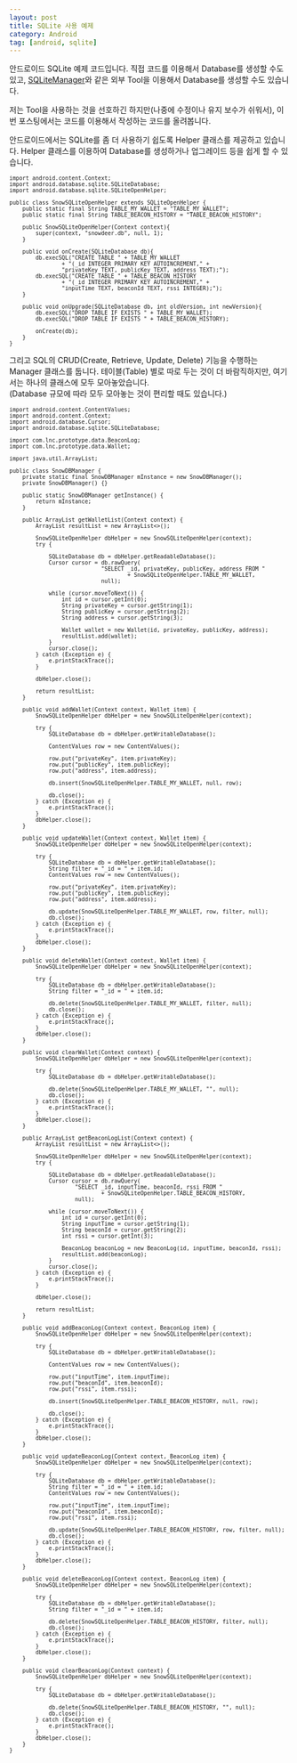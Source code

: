 ```yaml
---
layout: post
title: SQLite 사용 예제
category: Android
tag: [android, sqlite]
---
```


안드로이드 SQLite 예제 코드입니다.
직접 코드를 이용해서 Database를 생성할 수도 있고,
[SQLiteManager](https://addons.mozilla.org/ko/firefox/addon/sqlite-manager/)와 같은 외부 Tool을 이용해서 Database를 생성할 수도 있습니다.

저는 Tool을 사용하는 것을 선호하긴 하지만(나중에 수정이나 유지 보수가 쉬워서),
이번 포스팅에서는 코드를 이용해서 작성하는 코드를 올려봅니다.

안드로이드에서는 SQLite를 좀 더 사용하기 쉽도록 Helper 클래스를
제공하고 있습니다. Helper 클래스를 이용하여 Database를 생성하거나
업그레이드 등을 쉽게 할 수 있습니다.

<pre class="prettyprint" style="font-size:0.7em;">
import android.content.Context;
import android.database.sqlite.SQLiteDatabase;
import android.database.sqlite.SQLiteOpenHelper;

public class SnowSQLiteOpenHelper extends SQLiteOpenHelper {
    public static final String TABLE_MY_WALLET = "TABLE_MY_WALLET";
    public static final String TABLE_BEACON_HISTORY = "TABLE_BEACON_HISTORY";

    public SnowSQLiteOpenHelper(Context context){
        super(context, "snowdeer.db", null, 1);
    }

    public void onCreate(SQLiteDatabase db){
        db.execSQL("CREATE TABLE " + TABLE_MY_WALLET
                + "(_id INTEGER PRIMARY KEY AUTOINCREMENT," +
                "privateKey TEXT, publicKey TEXT, address TEXT);");
        db.execSQL("CREATE TABLE " + TABLE_BEACON_HISTORY
                + "(_id INTEGER PRIMARY KEY AUTOINCREMENT," +
                "inputTime TEXT, beaconId TEXT, rssi INTEGER);");
    }

    public void onUpgrade(SQLiteDatabase db, int oldVersion, int newVersion){
        db.execSQL("DROP TABLE IF EXISTS " + TABLE_MY_WALLET);
        db.execSQL("DROP TABLE IF EXISTS " + TABLE_BEACON_HISTORY);

        onCreate(db);
    }
}
</pre>

그리고 SQL의 CRUD(Create, Retrieve, Update, Delete) 기능을 수행하는
Manager 클래스를 둡니다. 테이블(Table) 별로 따로 두는 것이 더 바람직하지만,
여기서는 하나의 클래스에 모두 모아놓았습니다.  
(Database 규모에 따라 모두 모아놓는 것이 편리할 때도 있습니다.)

<pre class="prettyprint" style="font-size:0.7em;">
import android.content.ContentValues;
import android.content.Context;
import android.database.Cursor;
import android.database.sqlite.SQLiteDatabase;

import com.lnc.prototype.data.BeaconLog;
import com.lnc.prototype.data.Wallet;

import java.util.ArrayList;

public class SnowDBManager {
    private static final SnowDBManager mInstance = new SnowDBManager();
    private SnowDBManager() {}

    public static SnowDBManager getInstance() {
        return mInstance;
    }

    public ArrayList<Wallet> getWalletList(Context context) {
        ArrayList<Wallet> resultList = new ArrayList<>();

        SnowSQLiteOpenHelper dbHelper = new SnowSQLiteOpenHelper(context);
        try {

            SQLiteDatabase db = dbHelper.getReadableDatabase();
            Cursor cursor = db.rawQuery(
                            "SELECT _id, privateKey, publicKey, address FROM "
                                    + SnowSQLiteOpenHelper.TABLE_MY_WALLET,
                            null);

            while (cursor.moveToNext()) {
                int id = cursor.getInt(0);
                String privateKey = cursor.getString(1);
                String publicKey = cursor.getString(2);
                String address = cursor.getString(3);

                Wallet wallet = new Wallet(id, privateKey, publicKey, address);
                resultList.add(wallet);
            }
            cursor.close();
        } catch (Exception e) {
            e.printStackTrace();
        }

        dbHelper.close();

        return resultList;
    }

    public void addWallet(Context context, Wallet item) {
        SnowSQLiteOpenHelper dbHelper = new SnowSQLiteOpenHelper(context);

        try {
            SQLiteDatabase db = dbHelper.getWritableDatabase();

            ContentValues row = new ContentValues();

            row.put("privateKey", item.privateKey);
            row.put("publicKey", item.publicKey);
            row.put("address", item.address);

            db.insert(SnowSQLiteOpenHelper.TABLE_MY_WALLET, null, row);

            db.close();
        } catch (Exception e) {
            e.printStackTrace();
        }
        dbHelper.close();
    }

    public void updateWallet(Context context, Wallet item) {
        SnowSQLiteOpenHelper dbHelper = new SnowSQLiteOpenHelper(context);

        try {
            SQLiteDatabase db = dbHelper.getWritableDatabase();
            String filter = "_id = " + item.id;
            ContentValues row = new ContentValues();

            row.put("privateKey", item.privateKey);
            row.put("publicKey", item.publicKey);
            row.put("address", item.address);

            db.update(SnowSQLiteOpenHelper.TABLE_MY_WALLET, row, filter, null);
            db.close();
        } catch (Exception e) {
            e.printStackTrace();
        }
        dbHelper.close();
    }

    public void deleteWallet(Context context, Wallet item) {
        SnowSQLiteOpenHelper dbHelper = new SnowSQLiteOpenHelper(context);

        try {
            SQLiteDatabase db = dbHelper.getWritableDatabase();
            String filter = "_id = " + item.id;

            db.delete(SnowSQLiteOpenHelper.TABLE_MY_WALLET, filter, null);
            db.close();
        } catch (Exception e) {
            e.printStackTrace();
        }
        dbHelper.close();
    }

    public void clearWallet(Context context) {
        SnowSQLiteOpenHelper dbHelper = new SnowSQLiteOpenHelper(context);

        try {
            SQLiteDatabase db = dbHelper.getWritableDatabase();

            db.delete(SnowSQLiteOpenHelper.TABLE_MY_WALLET, "", null);
            db.close();
        } catch (Exception e) {
            e.printStackTrace();
        }
        dbHelper.close();
    }

    public ArrayList<BeaconLog> getBeaconLogList(Context context) {
        ArrayList<BeaconLog> resultList = new ArrayList<>();

        SnowSQLiteOpenHelper dbHelper = new SnowSQLiteOpenHelper(context);
        try {

            SQLiteDatabase db = dbHelper.getReadableDatabase();
            Cursor cursor = db.rawQuery(
                    "SELECT _id, inputTime, beaconId, rssi FROM "
                            + SnowSQLiteOpenHelper.TABLE_BEACON_HISTORY,
                    null);

            while (cursor.moveToNext()) {
                int id = cursor.getInt(0);
                String inputTime = cursor.getString(1);
                String beaconId = cursor.getString(2);
                int rssi = cursor.getInt(3);

                BeaconLog beaconLog = new BeaconLog(id, inputTime, beaconId, rssi);
                resultList.add(beaconLog);
            }
            cursor.close();
        } catch (Exception e) {
            e.printStackTrace();
        }

        dbHelper.close();

        return resultList;
    }

    public void addBeaconLog(Context context, BeaconLog item) {
        SnowSQLiteOpenHelper dbHelper = new SnowSQLiteOpenHelper(context);

        try {
            SQLiteDatabase db = dbHelper.getWritableDatabase();

            ContentValues row = new ContentValues();

            row.put("inputTime", item.inputTime);
            row.put("beaconId", item.beaconId);
            row.put("rssi", item.rssi);

            db.insert(SnowSQLiteOpenHelper.TABLE_BEACON_HISTORY, null, row);

            db.close();
        } catch (Exception e) {
            e.printStackTrace();
        }
        dbHelper.close();
    }

    public void updateBeaconLog(Context context, BeaconLog item) {
        SnowSQLiteOpenHelper dbHelper = new SnowSQLiteOpenHelper(context);

        try {
            SQLiteDatabase db = dbHelper.getWritableDatabase();
            String filter = "_id = " + item.id;
            ContentValues row = new ContentValues();

            row.put("inputTime", item.inputTime);
            row.put("beaconId", item.beaconId);
            row.put("rssi", item.rssi);

            db.update(SnowSQLiteOpenHelper.TABLE_BEACON_HISTORY, row, filter, null);
            db.close();
        } catch (Exception e) {
            e.printStackTrace();
        }
        dbHelper.close();
    }

    public void deleteBeaconLog(Context context, BeaconLog item) {
        SnowSQLiteOpenHelper dbHelper = new SnowSQLiteOpenHelper(context);

        try {
            SQLiteDatabase db = dbHelper.getWritableDatabase();
            String filter = "_id = " + item.id;

            db.delete(SnowSQLiteOpenHelper.TABLE_BEACON_HISTORY, filter, null);
            db.close();
        } catch (Exception e) {
            e.printStackTrace();
        }
        dbHelper.close();
    }

    public void clearBeaconLog(Context context) {
        SnowSQLiteOpenHelper dbHelper = new SnowSQLiteOpenHelper(context);

        try {
            SQLiteDatabase db = dbHelper.getWritableDatabase();

            db.delete(SnowSQLiteOpenHelper.TABLE_BEACON_HISTORY, "", null);
            db.close();
        } catch (Exception e) {
            e.printStackTrace();
        }
        dbHelper.close();
    }
}
</pre>